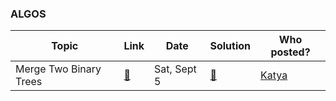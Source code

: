 ### **ALGOS**

| Topic | Link | Date | Solution | Who posted? |
| ---------- | ---- | ------ | -------- |-------- |
| Merge Two Binary Trees | [🔗][algo-1] | Sat, Sept 5 | [👾][algo-1-sol] | [Katya](https://github.com/ekaterinaSerga)|

[//]: # ( Paste in table above >> [🔗][algo-1] )
[algo-1]: https://leetcode.com/problems/merge-two-binary-trees/
[//]: # ( Paste in table above >> [👾][algo-1-sol] )
[algo-1-sol]: https://leetcode.com/problems/merge-two-binary-trees/solution/
